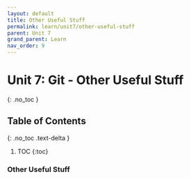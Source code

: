 ```yaml
---
layout: default
title: Other Useful Stuff
permalink: learn/unit7/other-useful-stuff
parent: Unit 7
grand_parent: Learn
nav_order: 9
---
```


<!-- prettier-ignore-start -->

# Unit 7: Git - Other Useful Stuff
{: .no_toc }

## Table of Contents
{: .no_toc .text-delta }

1. TOC
{:toc}

<!-- prettier-ignore-end -->

### Other Useful Stuff
